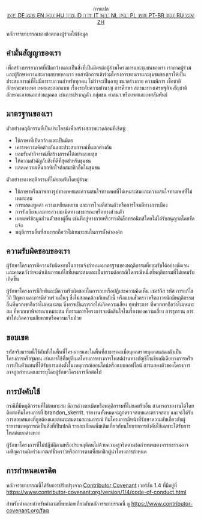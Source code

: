 <p align="center">
การแปล <br>
<a href=https://github.com/Ciphey/Ciphey/tree/master/translations/de/CODE_OF_CONDUCT.md>🇩🇪 DE   </a>
<a href=https://github.com/Ciphey/Ciphey/tree/master/CODE_OF_CONDUCT.md>🇬🇧 EN   </a>
<a href=https://github.com/Ciphey/Ciphey/tree/master/translations/hu/CODE_OF_CONDUCT.md>🇭🇺 HU   </a>
<a href=https://github.com/Ciphey/Ciphey/tree/master/translations/id/CODE_OF_CONDUCT.md>🇮🇩 ID   </a>
<a href=https://github.com/Ciphey/Ciphey/tree/master/translations/it/CODE_OF_CONDUCT.md>🇮🇹 IT   </a>
<a href=https://github.com/Ciphey/Ciphey/tree/master/translations/nl/CODE_OF_CONDUCT.md>🇳🇱 NL   </a>
<a href=https://github.com/Ciphey/Ciphey/tree/master/translations/pl/CODE_OF_CONDUCT.md>🇵🇱 PL   </a>
<a href=https://github.com/Ciphey/Ciphey/tree/master/translations/pt-br/CODE_OF_CONDUCT.md>🇧🇷 PT-BR   </a>
<a href=https://github.com/Ciphey/Ciphey/tree/master/translations/ru/CODE_OF_CONDUCT.md>🇷🇺 RU   </a>
<a href=https://github.com/Ciphey/Ciphey/tree/master/translations/zh/CODE_OF_CONDUCT.md>🇨🇳 ZH   </a>
</p>

หลักจรรยาบรรณของข้อตกลงผู้ร่วมให้ข้อมูล

## คำมั่นสัญญาของเรา

เพื่อสร้างบรรยากาศที่เปิดกว้างและเป็นสิ่งที่เป็นมิตรต่อผู้ร่วมโครงการและชุมชนของเรา เราภาคผู้ร่วมและผู้รักษาความสะดวกสบายของเรา ขอสานักการเข้าร่วมโครงการของเราและชุมชนของเราให้เป็นประสบการณ์ที่ไม่มีการรบกวนสำหรับทุกคน ไม่ว่าจะเป็นอายุ ขนาดร่างกาย ความพิการ เชื้อชาติ ลักษณะทางเพศ เพศและออกแบบ เรื่องระดับความชำนาญ การศึกษา สถานะทางเศรษฐกิจ สัญชาติ ลักษณะภายนอกส่วนบุคคล เช่นการปรากฏตัว กลุ่มชน ศาสนา หรือเพศและเพศสัมพันธ์

## มาตรฐานของเรา

ตัวอย่างพฤติกรรมที่เป็นประโยชน์เพื่อสร้างสภาพแวดล้อมที่เชิดชู:

- ใช้ภาษาที่เปิดกว้างและเป็นมิตร
- เคารพความคิดต่างกันและประสบการณ์ที่แตกต่างกัน
- ยอมรับคำวิจารณ์ที่สร้างสรรค์ได้อย่างสงบสุข
- ให้ความสำคัญกับสิ่งที่ดีที่สุดสำหรับชุมชน
- แสดงความเห็นอกหักใจต่อสมาชิกอื่นในชุมชน

ตัวอย่างของพฤติกรรมที่ไม่ยอมรับโดยผู้ร่วม:

- ใช้ภาษาหรือภาพลางรูปทางเพศและความสนใจทางเพศที่ไม่เหมาะสมและความสนใจทางเพศที่ไม่เหมาะสม
- การแสดงพูดด่า ความเหยียดหยาม และการโจมตีส่วนตัวหรือการโจมตีทางการเมือง
- การรังเกียจและการล่วงละเมิดทางสาธารณะหรือทางส่วนตัว
- เผยแพร่ข้อมูลส่วนตัวของผู้อื่น เช่นที่อยู่ทางกายหรือทางอิเล็กทรอนิกส์โดยไม่ได้รับอนุญาตโดยชัดแจ้ง
- พฤติกรรมอื่นที่สามารถถือว่าไม่เหมาะสมในการตั้งค่าองค์ก

## ความรับผิดชอบของเรา

ผู้รักษาโครงการมีความรับผิดชอบในการแจ้งกำหนดมาตรฐานของพฤติกรรมที่ยอมรับได้อย่างชัดเจน และคาดหวังว่าจะดำเนินการแก้ไขที่เหมาะสมและเป็นธรรมต่อกรณีใดกรณีหนึ่งที่พฤติกรรมที่ไม่ยอมรับเกิดขึ้น

ผู้รักษาโครงการมีสิทธิและมีความรับผิดชอบในการลบหรือปฏิเสธความคิดเห็น เซอร์วิส รหัส การแก้ไขวิกิ ปัญหา และการมีส่วนร่วมอื่นๆ ซึ่งไม่สอดคล้องกับหลักนี้ หรือแบนชั่วคราวหรือถาวรนักมีพฤติกรรมอื่นที่พวกเขาถือว่าไม่เหมาะสม ซึ่งอาจเป็นการก่อให้เกิดความเสี่ยง ทุกประการ ที่พวกเขาถือว่าไม่เหมาะสม ที่พวกเขาพิจารณาเหมาะสม ที่กรรมการโครงการจะตัดสินใจในเรื่องของความเสี่ยง การรุกราน การทำให้เกิดความเสียหายหรือความเจ็บป่วย

## ขอบเขต

รหัสจริยธรรมนี้ใช้กับทั้งในพื้นที่โครงการและในพื้นที่สาธารณะเมื่อบุคคลรายบุคคลแสดงตัวเป็นโครงการหรือชุมชน เช่นการใช้ที่อยู่อีเมลโครงการทางการโพสต์ผ่านทางบัญชีโซเชียลมีเดียทางการหรือการเป็นตัวแทนที่ได้รับการแต่งตั้งในเหตุการณ์ออนไลน์หรือแบบออฟไลน์ การแสดงตัวของโครงการอาจถูกกำหนดและระบุโดยผู้รักษาโครงการอีกต่อไป

## การบังคับใช้

กรณีที่มีพฤติกรรมที่ไม่เหมาะสม มีการล่วงละเมิดหรือพฤติกรรมที่ไม่ยอมรับอื่น สามารถรายงานได้โดยติดต่อทีมโครงการที่ brandon_skerrit. รายงานทั้งหมดจะถูกตรวจสอบและตรวจสอบ และจะได้รับการตอบสนองที่ถูกต้องและเหมาะสมตามสถานการณ์ ทีมโครงการมีหน้าที่รักษาความลับเกี่ยวกับผู้รายงานเหตุการณ์เป็นสิ่งที่เป็นปกติ รายละเอียดเพิ่มเติมเกี่ยวกับนโยบายการบังคับใช้เฉพาะได้รับการโพสต์แยกต่างหาก

ผู้รักษาโครงการที่ไม่ปฏิบัติตามหรือประพฤติตนไม่ด้วยความสุจริตตามข้อกำหนดของจรรยธรรมอาจเผชิญความผิดร่วมเกณฑ์ชั่วคราวหรือถาวรตามที่สมาชิกผู้นำโครงการกำหนด

## การกำหนดเครดิต

หลักจรรยาบรรณนี้ได้รับการปรับปรุงจาก [Contributor Covenant][homepage] เวอร์ชัน 1.4
ที่มีอยู่ที่ <https://www.contributor-covenant.org/version/1/4/code-of-conduct.html>

[homepage]: https://www.contributor-covenant.org

สำหรับคำตอบสำหรับคำถามที่พบบ่อยเกี่ยวกับหลักจรรยาบรรณนี้ ดู
<https://www.contributor-covenant.org/faq>
